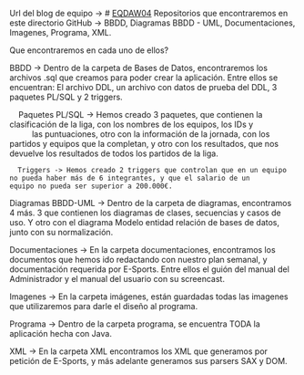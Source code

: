 Url del blog de equipo -> # [EQDAW04](http://10.1.11.1)
Repositorios que encontraremos en este directorio GitHub -> BBDD,
                                                            Diagramas BBDD - UML,
                                                            Documentaciones,
                                                            Imagenes,
                                                            Programa,
                                                            XML.
                                                            
Que encontraremos en cada uno de ellos? 

BBDD -> Dentro de la carpeta de Bases de Datos, encontraremos los archivos .sql que creamos para poder crear la aplicación.
        Entre ellos se encuentran: El archivo DDL, un archivo con datos de prueba del DDL, 3 paquetes PL/SQL y 2 triggers.

     Paquetes PL/SQL ->  Hemos creado 3 paquetes, que contienen la clasificación de la liga, con los nombres de los equipos, los IDs y                             las puntuaciones, otro con la información de la jornada, con los partidos y equipos que la completan,
                         y otro con los resultados, que nos devuelve los resultados de todos los partidos de la liga.
                            
      Triggers -> Hemos creado 2 triggers que controlan que en un equipo no pueda haber más de 6 integrantes, y que el salario de un                         equipo no pueda ser superior a 200.000€.
        
Diagramas BBDD-UML ->  Dentro de la carpeta de diagramas, encontramos 4 más. 3 que contienen los diagramas de clases, secuencias y casos                          de uso. Y otro con el diagrama Modelo entidad relación de bases de datos, junto con su normalización.

Documentaciones -> En la carpeta documentaciones, encontramos los documentos que hemos ido redactando con nuestro plan semanal, y                            documentación requerida por E-Sports. Entre ellos el guión del manual del Administrador y el manual del usuario con su                    screencast.

Imagenes -> En la carpeta imágenes, están guardadas todas las imagenes que utilizaremos para darle el diseño al programa.

Programa -> Dentro de la carpeta programa, se encuentra TODA la aplicación hecha con Java.

XML -> En la carpeta XML encontramos los XML que generamos por petición de E-Sports, y más adelante generamos sus parsers SAX y DOM.
